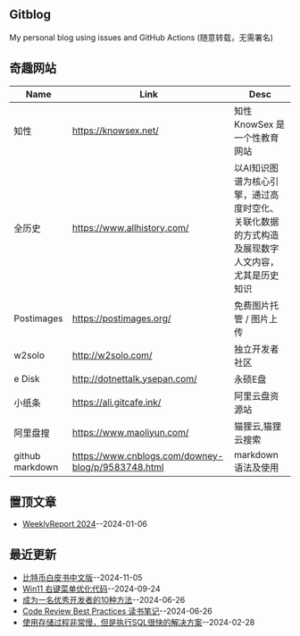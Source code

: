 ## Gitblog
My personal blog using issues and GitHub Actions (随意转载，无需署名)
## 奇趣网站
| Name | Link | Desc | 
 | ---- | ---- | ---- |
| 知性 | https://knowsex.net/ | 知性 KnowSex 是一个性教育网站 |
| 全历史 | https://www.allhistory.com/ | 以AI知识图谱为核心引擎，通过高度时空化、关联化数据的方式构造及展现数字人文内容，尤其是历史知识 |
| Postimages | https://postimages.org/ | 免费图片托管 / 图片上传 |
| w2solo | http://w2solo.com/ | 独立开发者社区 |
|  e Disk | http://dotnettalk.ysepan.com/ |  永硕E盘 |
|  小纸条  | https://ali.gitcafe.ink/ |  阿里云盘资源站 |
|  阿里盘搜 | https://www.maoliyun.com/ |  猫狸云,猫狸云搜索 |
|  github markdown | https://www.cnblogs.com/downey-blog/p/9583748.html |  markdown语法及使用 |
## 置顶文章
- [WeeklyReport 2024](https://github.com/goohugo/myblog/issues/30)--2024-01-06
## 最近更新
- [比特币白皮书中文版](https://github.com/goohugo/myblog/issues/39)--2024-11-05
- [Win11 右键菜单优化代码](https://github.com/goohugo/myblog/issues/38)--2024-09-24
- [成为一名优秀开发者的10种方法](https://github.com/goohugo/myblog/issues/36)--2024-06-26
- [Code Review Best Practices 读书笔记](https://github.com/goohugo/myblog/issues/35)--2024-06-26
- [使用存储过程非常慢，但是执行SQL很快的解决方案](https://github.com/goohugo/myblog/issues/32)--2024-02-28
